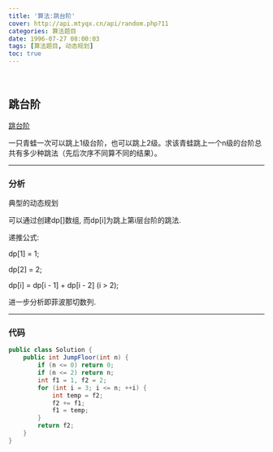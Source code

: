 ```yaml
---
title: '算法:跳台阶'
cover: http://api.mtyqx.cn/api/random.php?11
categories: 算法题目
date: 1996-07-27 08:00:03
tags: [算法题目, 动态规划]
toc: true
---
```


<br/>

<!--more-->

## 跳台阶

[跳台阶](https://www.nowcoder.com/practice/8c82a5b80378478f9484d87d1c5f12a4?tpId=13&tqId=11161&tPage=1&rp=1&ru=%2Fta%2Fcoding-interviews&qru=%2Fta%2Fcoding-interviews%2Fquestion-ranking)

一只青蛙一次可以跳上1级台阶，也可以跳上2级。求该青蛙跳上一个n级的台阶总共有多少种跳法（先后次序不同算不同的结果）。

****

### 分析

典型的动态规划

可以通过创建dp[]数组, 而dp[i]为跳上第i层台阶的跳法.

递推公式: 

dp[1] = 1;

dp[2] = 2;

dp[i] = dp[i - 1] + dp[i - 2] (i > 2);

进一步分析即菲波那切数列.

****

### 代码

```java
public class Solution {
    public int JumpFloor(int n) {
        if (n <= 0) return 0;
        if (n <= 2) return n;
        int f1 = 1, f2 = 2;
        for (int i = 3; i <= n; ++i) {
            int temp = f2;
            f2 += f1;
            f1 = temp;
        }
        return f2;
    }
}
```

